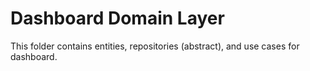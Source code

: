 # Dashboard Domain Layer
This folder contains entities, repositories (abstract), and use cases for dashboard.
